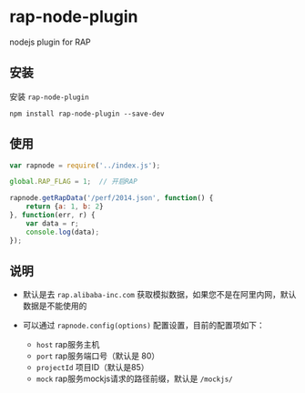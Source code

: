 rap-node-plugin
===============

nodejs plugin for RAP

## 安装

安装 `rap-node-plugin` 

`npm install rap-node-plugin --save-dev`

## 使用

```js
var rapnode = require('../index.js');

global.RAP_FLAG = 1;  // 开启RAP

rapnode.getRapData('/perf/2014.json', function() {
    return {a: 1, b: 2}
}, function(err, r) {
    var data = r;
    console.log(data);
});
```


## 说明

- 默认是去 `rap.alibaba-inc.com` 获取模拟数据，如果您不是在阿里内网，默认数据是不能使用的

- 可以通过 `rapnode.config(options)` 配置设置，目前的配置项如下：

    - `host` rap服务主机
    - `port` rap服务端口号（默认是 80）
    - `projectId` 项目ID（默认是85）
    - `mock` rap服务mockjs请求的路径前缀，默认是 `/mockjs/`